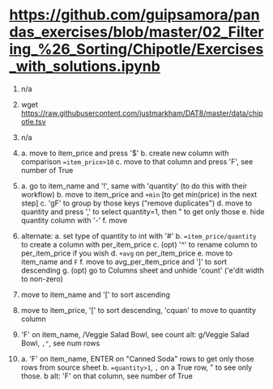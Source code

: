 # https://github.com/guipsamora/pandas_exercises/blob/master/02_Filtering_%26_Sorting/Chipotle/Exercises_with_solutions.ipynb

1. n/a
2. wget https://raw.githubusercontent.com/justmarkham/DAT8/master/data/chipotle.tsv
3. n/a
4. a. move to item_price and press '$'
   b. create new column with comparison  `=item_price>10`
   c. move to that column and press 'F', see number of True
5. a. go to item_name and '!', same with 'quantity' (to do this with their workflow)
   b.  move to item_price and `+min` [to get min(price) in the next step]
   c.  'gF' to group by those keys ("remove duplicates")
   d.  move to quantity and press ',' to select quantity=1, then " to get only those
   e.  hide quantity column with '-'
   f.  move 

5. alternate:
   a. set type of quantity to int with '#'
   b. `=item_price/quantity` to create a column with per_item_price
   c. (opt) '^' to rename column to per_item_price if you wish
   d. `+avg` on per_item_price
   e. move to item_name and `F`
   f. move to avg_per_item_price and ']' to sort descending
   g. (opt) go to Columns sheet and unhide 'count' ('e'dit width to non-zero)

6. move to item_name and '[' to sort ascending
7. move to item_price, '[' to sort descending, 'cquan' to move to quantity column
8. 'F' on item_name, /Veggie Salad Bowl, see count
  alt: g/Veggie Salad Bowl, `,"`, see num rows
9. a. 'F' on item_name, ENTER on "Canned Soda" rows to get only those rows from source sheet
   b. `=quantity>1`, `,` on a True row, " to see only those.
   b alt: 'F' on that column, see number of True


